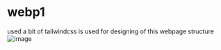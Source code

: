 # webp1
used a bit of tailwindcss is used for designing of this webpage structure
![image](https://github.com/user-attachments/assets/14d6473b-7f84-4ad0-8226-bad1f91e4350)


